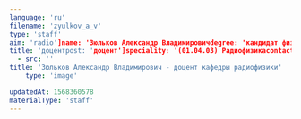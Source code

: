 ```yaml
---
language: 'ru'
filename: 'zyulkov_a_v'
type: 'staff'
aim: 'radio']name: 'Зюльков Александр Владимировичdegree: 'кандидат физико-математических наук'
title: 'доцентpost: 'доцент']speciality: '(01.04.03) Радиофизикаcontacts: []avatar:
  - src: ''
title: 'Зюльков Александр Владимирович - доцент кафедры радиофизики'
    type: 'image'

updatedAt: 1568360578
materialType: 'staff'
---
```


